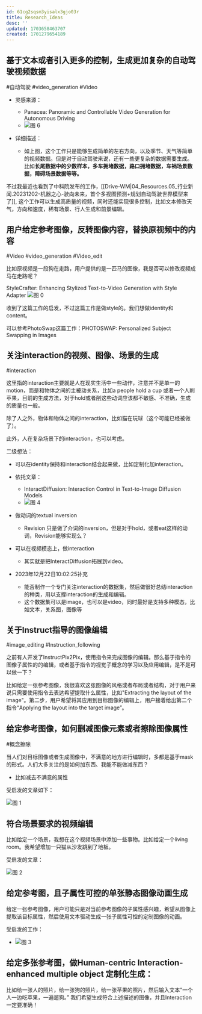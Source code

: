 ```yaml
---
id: 61cg2sqsm3yisalx3gjo03r
title: Research_Ideas
desc: ''
updated: 1703658463707
created: 1701279654189
---
```



## **基于文本或者引入更多的控制，生成更加复杂的自动驾驶视频数据**
#自动驾驶
#video_generation
#Video
* 灵感来源：
  * Panacea: Panoramic and Controllable Video Generation for Autonomous Driving
  * ![图 6](assets/images/19d087c22ecb8efb5322cc8bf11431555a67fff6bf48dd7f86b02d0e6983e148.png)  

* 详细描述：
  * 如上图，这个工作只是能够生成简单的左右方向，以及季节、天气等简单的视频数据。但是对于自动驾驶来说，还有一些更复杂的数据需要生成。比如**长尾数据中的少数样本，多车拥堵数据，路口拥堵数据，车祸场景数据，障碍场景数据等等。**


不过我最近也看到了中科院发布的工作，[[Drive-WM|04_Resources.05_行业新闻.20231202-机器之心-驶向未来，首个多视图预测+规划自动驾驶世界模型来了]], 这个工作可以生成高质量的视频，同时还能实现很多控制，比如文本修改天气，方向和速度，稀有场景、行人生成和前景编辑。



## **用户给定参考图像，反转图像内容，替换原视频中的内容**

#Video
#video_generation
#Video_edit

比如原视频是一段狗在走路，用户提供的是一匹马的图像，我是否可以修改视频成马在走路呢？

StyleCrafter: Enhancing Stylized Text-to-Video Generation with Style Adapter
![图 0](assets/images/72c90c853c01b3102244e437e3f01a7003ad41bbcb9c581fb94e687c7c48fbb1.png)  

收到了这篇工作的启发，不过这篇工作是做style的。我们想做identity和content。

可以参考PhotoSwap这篇工作：PHOTOSWAP: Personalized Subject Swapping in Images




## 关注interaction的视频、图像、场景的生成

#interaction

这里指的interaction主要就是人在现实生活中一些动作，注意并不是单一的motion，而是和物体之间的主被动关系，比如a people hold a cup 或者一个人削苹果，目前的生成方法，对于hold或者削这些动词应该都不敏感、不准确，生成的质量也一般。

除了人之外，物体和物体之间的interaction，比如猫在玩球（这个可能已经被做了）。

此外，人在复杂场景下的interaction，也可以考虑。

二级想法：

* 可以在identity保持和interaction结合起来做，比如定制化加interaction。
* 依托文章：
  * InteractDiffusion: Interaction Control in Text-to-Image Diffusion Models
  * ![图 4](assets/images/ca4c038049a9a897f01d45625e44bd289619b427d73d06513d2e6a0ae22d6fd9.png)  


* 做动词的textual inversion
  * Revision 只是做了介词的inversion，但是对于hold，或者eat这样的动词，Revision能够实现么？

* 可以在视频模态上，做interaction
  * 其实就是把InteractDiffusion拓展到video。


* 2023年12月22日10:02:25补充
  * 能否制作一个专门关注interaction的数据集，然后做很好总结interaction的种类，用以支撑interaction的生成和编辑。
  * 这个数据集可以是image，也可以是video，同时最好是支持多种模态，比如文本，关系图，图像等



## 关于Instruct指导的图像编辑
#image_editing
#Instruction_following

之前有人开发了InstructPix2Pix，使用指令来完成图像的编辑。那么基于指令的图像子属性的的编辑，或者基于指令的视觉子概念的学习以及应用编辑，是不是可以做一下？

比如给定一张参考图像，我很喜欢这张图像的风格或者布局或者结构，对于用户来说只需要使用指令去表达希望提取什么属性，比如"Extracting the layout of the image"。第二步，用户希望将其应用到目标图像的编辑上，用户接着给出第二个指令“Applying the layout into the target image”。



## 给定参考图像，如何删减图像元素或者擦除图像属性
#概念擦除

当人们对目标图像或者生成图像中，不满意的地方进行编辑时，多都是基于mask的形式。人们大多关注的是如何加东西、我能不能做减东西？
* 比如减去不满意的属性

受启发的文章如下：

![图 1](assets/images/b0d5baf37e72d3338101796f875c286b062e5c4c83f2d865042c5e8c1cb71116.png)  



## 符合场景要求的视频编辑

比如给定一个场景，我想在这个视频场景中添加一些事物。比如给定一个living room。我希望增加一只猫从沙发跳到了地板。

受启发的文章：

![图 2](assets/images/e0cf2463212b6f1b3b84c5713b001cdbdea1329ecd7a6554b2a668886c48f45c.png)  



## 给定参考图，且子属性可控的单张静态图像动画生成

给定一张参考图像，用户可能只是对当前参考图像的子属性感兴趣，希望从图像上提取该目标属性，然后使用文本驱动生成一张子属性可控的定制图像的动画。

受启发的工作：
* ![图 3](assets/images/2a3e7d1e0aa2c686ca20ccbe3f87573c42222e71fffa83f3182ee6f6832b3fe1.png)  


## 给定多张参考图，做Human-centric Interaction-enhanced multiple object 定制化生成：

比如给一张人的照片，给一张狗的照片，给一张苹果的照片，然后输入文本“一个人一边吃苹果，一遍遛狗。” 我们希望生成符合上述描述的图像，并且Interaction一定要准确！

